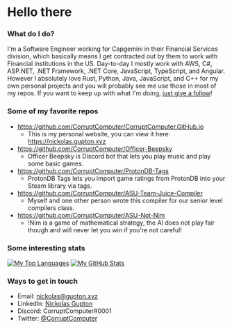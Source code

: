 # Hello there

### What do I do?

I'm a Software Engineer working for Capgemini in their Financial Services division, which basically means I get contracted out by them to work with Financial institutions in the US. 
Day-to-day I mostly work with AWS, C#, ASP.NET, .NET Framework, .NET Core, JavaScript, TypeScript, and Angular. 
However I absolutely love Rust, Python, Java, JavaScript, and C++ for my own personal projects and you will probably see me use those in most of my repos. 
If you want to keep up with what I'm doing, [just give a follow](https://github.com/users/follow?target=CorruptComputer)!

### Some of my favorite repos
- https://github.com/CorruptComputer/CorruptComputer.GitHub.io
  - This is my personal website, you can view it here: https://nickolas.gupton.xyz
- https://github.com/CorruptComputer/Officer-Beepsky
  - Officer Beepsky is Discord bot that lets you play music and play some basic games.
- https://github.com/CorruptComputer/ProtonDB-Tags
  - ProtonDB Tags lets you import game ratings from ProtonDB into your Steam library via tags.
- https://github.com/CorruptComputer/ASU-Team-Juice-Compiler
  - Myself and one other person wrote this compiler for our senior level compilers class. 
- https://github.com/CorruptComputer/ASU-Not-Nim
  - !Nim is a game of mathematical strategy, the AI does not play fair though and will never let you win if you're not careful!

### Some interesting stats

[![My Top Languages](https://github-readme-stats.vercel.app/api/top-langs/?username=CorruptComputer&count_private=true&show_icons=true&theme=dark)](https://github.com/CorruptComputer) [![My GitHub Stats](https://github-readme-stats.vercel.app/api?username=CorruptComputer&count_private=true&show_icons=true&theme=dark)](https://github.com/CorruptComputer) 

### Ways to get in touch
- Email: nickolas@gupton.xyz
- LinkedIn: [Nickolas Gupton](https://www.linkedin.com/in/nickolasgupton/)
- Discord: CorruptComputer#0001
- Twitter: [@CorruptComputer](https://twitter.com/CorruptComputer)
